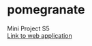 # pomegranate

Mini Project S5 <br>
[Link to web application](https://pomegranate-b4cae.web.app/#/)


